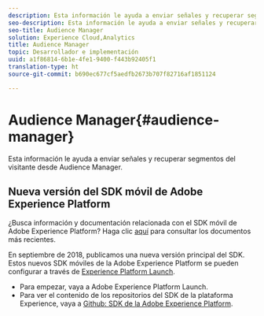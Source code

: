 ```yaml
---
description: Esta información le ayuda a enviar señales y recuperar segmentos del visitante desde Audience Manager.
seo-description: Esta información le ayuda a enviar señales y recuperar segmentos del visitante desde Audience Manager.
seo-title: Audience Manager
solution: Experience Cloud,Analytics
title: Audience Manager
topic: Desarrollador e implementación
uuid: a1f86814-6b1e-4fe1-9400-f443b92405f1
translation-type: ht
source-git-commit: b690ec677cf5aedfb2673b707f82716af1851124

---
```



# Audience Manager{#audience-manager}

Esta información le ayuda a enviar señales y recuperar segmentos del visitante desde Audience Manager.

## Nueva versión del SDK móvil de Adobe Experience Platform

¿Busca información y documentación relacionada con el SDK móvil de Adobe Experience Platform? Haga clic [aquí](https://aep-sdks.gitbook.io/docs/) para consultar los documentos más recientes.

En septiembre de 2018, publicamos una nueva versión principal del SDK. Estos nuevos SDK móviles de la Adobe Experience Platform se pueden configurar a través de [Experience Platform Launch](https://www.adobe.com/es/experience-platform/launch.html).

* Para empezar, vaya a Adobe Experience Platform Launch.
* Para ver el contenido de los repositorios del SDK de la plataforma Experience, vaya a [Github: SDK de la Adobe Experience Platform](https://github.com/Adobe-Marketing-Cloud/acp-sdks).

